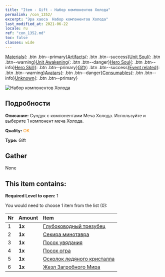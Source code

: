 ```yaml
---
title: "Item - Gift - Набор компонентов Холода"
permalink: /con_1352/
excerpt: "Эра хаоса  Набор компонентов Холода"
last_modified_at: 2021-06-22
locale: ru
ref: "con_1352.md"
toc: false
classes: wide
---
```

 [Materials](/ItemsRU/){: .btn .btn--primary}[Artifacts](/ItemsRU/Artifacts/){: .btn .btn--success}[Unit Soul](/ItemsRU/UnitSoul/){: .btn .btn--warning}[Unit Awakening](/ItemsRU/UnitAwakening/){: .btn .btn--danger}[Hero Soul](/ItemsRU/HeroSoul/){: .btn .btn--info}[Hero Skill](/ItemsRU/HeroSkill/){: .btn .btn--primary}[Gift](/ItemsRU/Gift/){: .btn .btn--success}[Event related](/ItemsRU/Events/){: .btn .btn--warning}[Avatars](/ItemsRU/Avatars/){: .btn .btn--danger}[Consumables](/ItemsRU/Consumables/){: .btn .btn--info}[Unknown](/ItemsRU/Unknown/){: .btn .btn--primary}

 ![Набор компонентов Холода](/images/t/i_906029.png)

## Подробности
 **Описание:** Сундук с компонентами Меча Холода. Используйте и выберите 1 компонент меча Холода.

 **Quality:** <span style="color: #FF8C00">OK</span>

 **Type:** Gift

## Gather

  None

## This item contains:

 **Required Level to open:** 1

 You would need to choose 1 item from the list (0):

  | Nr | Amount |     Item    |
  |:---|:-------|:------------|
  | 1 |  **1x** | [Глубоководный трезубец](/ItemsRU/art_160/) |  | 
  | 2 |  **1x** | [Секира минотавра](/ItemsRU/art_161/) |  | 
  | 3 |  **1x** | [Посох увядания](/ItemsRU/art_162/) |  | 
  | 4 |  **1x** | [Посох огра](/ItemsRU/art_163/) |  | 
  | 5 |  **1x** | [Осколок ледяного кристалла](/ItemsRU/art_164/) |  | 
  | 6 |  **1x** | [Жезл Загробного Мира](/ItemsRU/art_165/) |  | 
